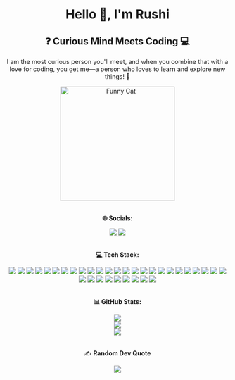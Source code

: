 <!-- Center-aligned, lively, and fun GitHub profile README! -->

<h1 align="center">Hello 👋, I'm Rushi</h1>
<h2 align="center">❓ Curious Mind Meets Coding 💻</h2>
<p align="center">
I am the most curious person you'll meet, and when you combine that with a love for coding, you get me—a person who loves to learn and explore new things! 🌟
</p>

<div align="center">
<!-- Funny Cat Gif -->
<img src="https://media.giphy.com/media/JIX9t2j0ZTN9S/giphy.gif" alt="Funny Cat" width="260" />
</div>

<br/>

<p align="center">
  <b>🌐 Socials:</b>
</p>
<div align="center">
  <a href="https://linkedin.com/in/https://www.linkedin.com/in/rushi-balapure-75148022a/" target="_blank">
    <img src="https://img.shields.io/badge/LinkedIn-%230077B5.svg?logo=linkedin&logoColor=white" />
  </a>
  <a href="mailto:rushibalapure2003@gmail.com">
    <img src="https://img.shields.io/badge/Email-D14836?logo=gmail&logoColor=white" />
  </a>
</div>

<br/>

<p align="center">
  <b>💻 Tech Stack:</b>
</p>
<div align="center">
  <!-- All tech stack badges go here -->
<a href="#"><img src="https://img.shields.io/badge/c-%2300599C.svg?style=flat&logo=c&logoColor=white" /></a>
<a href="#"><img src="https://img.shields.io/badge/c++-%2300599C.svg?style=flat&logo=c%2B%2B&logoColor=white" /></a>
<a href="#"><img src="https://img.shields.io/badge/go-%2300ADD8.svg?style=flat&logo=go&logoColor=white" /></a>
<a href="#"><img src="https://img.shields.io/badge/java-%23ED8B00.svg?style=flat&logo=openjdk&logoColor=white" /></a>
<a href="#"><img src="https://img.shields.io/badge/javascript-%23323330.svg?style=flat&logo=javascript&logoColor=%23F7DF1E" /></a>
<a href="#"><img src="https://img.shields.io/badge/python-3670A0?style=flat&logo=python&logoColor=ffdd54" /></a>
<a href="#"><img src="https://img.shields.io/badge/PowerShell-%235391FE.svg?style=flat&logo=powershell&logoColor=white" /></a>
<a href="#"><img src="https://img.shields.io/badge/ruby-%23CC342D.svg?style=flat&logo=ruby&logoColor=white" /></a>
<a href="#"><img src="https://img.shields.io/badge/Windows%20Terminal-%234D4D4D.svg?style=flat&logo=windows-terminal&logoColor=white" /></a>
<a href="#"><img src="https://img.shields.io/badge/bash_script-%23121011.svg?style=flat&logo=gnu-bash&logoColor=white" /></a>
<a href="#"><img src="https://img.shields.io/badge/azure-%230072C6.svg?style=flat&logo=microsoftazure&logoColor=white" /></a>
<a href="#"><img src="https://img.shields.io/badge/AWS-%23FF9900.svg?style=flat&logo=amazon-aws&logoColor=white" /></a>
<a href="#"><img src="https://img.shields.io/badge/GoogleCloud-%234285F4.svg?style=flat&logo=google-cloud&logoColor=white" /></a>
<a href="#"><img src="https://img.shields.io/badge/Apache%20Hadoop-66CCFF?style=flat&logo=apachehadoop&logoColor=black" /></a>
<a href="#"><img src="https://img.shields.io/badge/django-%23092E20.svg?style=flat&logo=django&logoColor=white" /></a>
<a href="#"><img src="https://img.shields.io/badge/FastAPI-005571?style=flat&logo=fastapi" /></a>
<a href="#"><img src="https://img.shields.io/badge/opencv-%23white.svg?style=flat&logo=opencv&logoColor=white" /></a>
<a href="#"><img src="https://img.shields.io/badge/node.js-6DA55F?style=flat&logo=node.js&logoColor=white" /></a>
<a href="#"><img src="https://img.shields.io/badge/apache-%23D42029.svg?style=flat&logo=apache&logoColor=white" /></a>
<a href="#"><img src="https://img.shields.io/badge/nginx-%23009639.svg?style=flat&logo=nginx&logoColor=white" /></a>
<a href="#"><img src="https://img.shields.io/badge/cassandra-%231287B1.svg?style=flat&logo=apache-cassandra&logoColor=white" /></a>
<a href="#"><img src="https://img.shields.io/badge/MongoDB-%234ea94b.svg?style=flat&logo=mongodb&logoColor=white" /></a>
<a href="#"><img src="https://img.shields.io/badge/MariaDB-003545?style=flat&logo=mariadb&logoColor=white" /></a>
<a href="#"><img src="https://img.shields.io/badge/sqlite-%2307405e.svg?style=flat&logo=sqlite&logoColor=white" /></a>
<a href="#"><img src="https://img.shields.io/badge/postgres-%23316192.svg?style=flat&logo=postgresql&logoColor=white" /></a>
<a href="#"><img src="https://img.shields.io/badge/mysql-4479A1.svg?style=flat&logo=mysql&logoColor=white" /></a>
<a href="#"><img src="https://img.shields.io/badge/Keras-%23D00000.svg?style=flat&logo=Keras&logoColor=white" /></a>
<a href="#"><img src="https://img.shields.io/badge/Matplotlib-%23ffffff.svg?style=flat&logo=Matplotlib&logoColor=black" /></a>
<a href="#"><img src="https://img.shields.io/badge/numpy-%23013243.svg?style=flat&logo=numpy&logoColor=white" /></a>
<a href="#"><img src="https://img.shields.io/badge/pandas-%23150458.svg?style=flat&logo=pandas&logoColor=white" /></a>
<a href="#"><img src="https://img.shields.io/badge/scikit--learn-%23F7931E.svg?style=flat&logo=scikit-learn&logoColor=white" /></a>
<a href="#"><img src="https://img.shields.io/badge/PyTorch-%23EE4C2C.svg?style=flat&logo=PyTorch&logoColor=white" /></a>
<a href="#"><img src="https://img.shields.io/badge/TensorFlow-%23FF6F00.svg?style=flat&logo=TensorFlow&logoColor=white" /></a>
<a href="#"><img src="https://img.shields.io/badge/docker-%230db7ed.svg?style=flat&logo=docker&logoColor=white" /></a>

</div>

<br/>

<p align="center">
  <b>📊 GitHub Stats:</b>
</p>
<div align="center">
  <img src="https://github-readme-stats.vercel.app/api?username=Rushi-Balapure&theme=dark&hide_border=false&include_all_commits=true&count_private=true" /><br/>
  <img src="https://nirzak-streak-stats.vercel.app/?user=Rushi-Balapure&theme=dark&hide_border=false" /><br/>
  <img src="https://github-readme-stats.vercel.app/api/top-langs/?username=Rushi-Balapure&theme=dark&hide_border=false&include_all_commits=true&count_private=true&layout=compact" />
</div>

<br/>

<p align="center">
  ✍️ <b>Random Dev Quote</b>
</p>
<div align="center">
  <img src="https://quotes-github-readme.vercel.app/api?type=horizontal&theme=radical" />
</div>

<br/>
